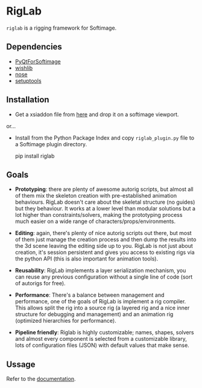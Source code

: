 RigLab
======
`riglab` is a rigging framework for Softimage.

Dependencies
------------
- [PyQtForSoftimage](#)
- [wishlib](#)
- [nose](#)
- [setuptools](#)

Installation
------------

- Get a xsiaddon file from [here](#) and drop it on a softimage viewport.

or...

- Install from the Python Package Index and copy `riglab_plugin.py` file
to a Softimage plugin directory.

    pip install riglab

Goals
-----
- **Prototyping**: there are plenty of awesome autorig scripts, but almost
all of them mix the skeleton creation with pre-established animation
behaviours. RigLab doesn't care about the skeletal structure (no guides) but
they behaviour. It works at a lower level than modular solutions but a lot
higher than constraints/solvers, making the prototyping process much easier
on a wide range of characters/props/environments.

- **Editing**: again, there's plenty of nice autorig scripts out there, but
most of them just manage the creation process and then dump the results
into the 3d scene leaving the editing side up to you. RigLab is not just
about creation, it's session persistent and gives you access to existing
rigs via the python API (this is also important for animation tools).

- **Reusability**: RigLab implements a layer serialization mechanism, you can
reuse any previous configuration without a single line of code (sort of
autorigs for free).

- **Performance**: There's a balance between management and performance, one
of the goals of RigLab is implement a rig compiler. This allows split the
rig into a source rig (a layered rig and a nice inner structure for
debugging and management) and an animation rig (optimized hierarchies for
performance).

- **Pipeline friendly**: Riglab is highly customizable; names, shapes, solvers
and almost every component is selected from a customizable library, lots
of configuration files (JSON) with default values that make sense.

Ussage
------
Refer to the [documentation](#).
